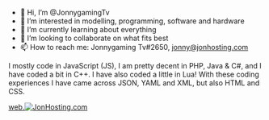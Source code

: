 - 👋 Hi, I’m @JonnygamingTv
- 👀 I’m interested in modelling, programming, software and hardware
- 🌱 I’m currently learning about everything
- 💞️ I’m looking to collaborate on what fits best
- 📫 How to reach me: Jonnygaming Tv#2650, jonny@jonhosting.com

I mostly code in JavaScript (JS), I am pretty decent in PHP, Java & C#, and I have coded a bit in C++.
I have also coded a little in Lua!
With these coding experiences I have came across JSON, YAML and XML, but also HTML and CSS.

[web.![JonHosting](https://jonhosting.com/JonHosting_Logo.png).com](https://web.JonHosting.com)

<!---
JonnygamingTv/JonnygamingTv is a ✨ special ✨ repository because its `README.md` (this file) appears on your GitHub profile.
You can click the Preview link to take a look at your changes.
--->
